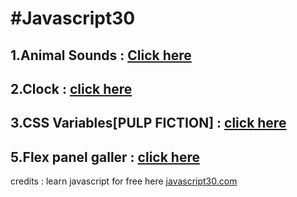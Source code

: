 # **#Javascript30**

## 1.Animal Sounds : [Click here](https://anudeep-313.github.io/JS30/01.Animal%20sounds/index.html)
## 2.Clock : [click here](https://anudeep-313.github.io/JS30/02.Clock/index.html)
## 3.CSS Variables[PULP FICTION] : [click here](https://anudeep-313.github.io/JS30/03.CSS%20Variables_PULP%20FICTION/index.html)
## 5.Flex panel galler : [click here](https://anudeep-313.github.io/JS30/05.Flex%20panel%20gallery/index.html)






   credits : learn javascript for free here [javascript30.com](https://javascript30.com/)
